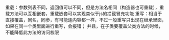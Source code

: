 重载：参数列表不同，返回值可以不同，但是方法名相同（构造器也可重载），重载方法可以互相嵌套，重载嵌套可以实现类似于js的拦截冒充功能
重写：相当于直接覆盖，同名，同参，有可能连内容都一样，不过一般重写只出现在继承里面，如果在同一个类里面进行重写，会报错；
      并且，在子类要覆盖父类方法的时候，不能降低此方法的访问权限